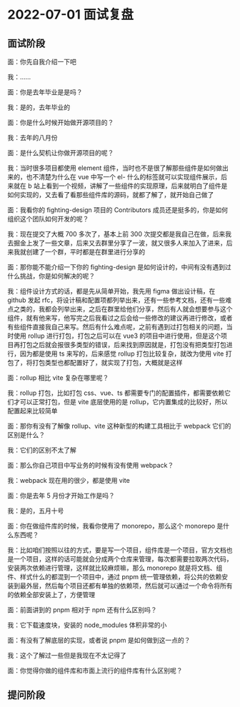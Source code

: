 # 2022-07-01 面试复盘

## 面试阶段

面：你先自我介绍一下吧

我：……

面：你是去年毕业是是吗？

我：是的，去年毕业的

面：你是什么时候开始做开源项目的？

我：去年的八月份

面：是什么契机让你做开源项目的呢？

我：当时很多项目都使用 element 组件，当时也不是很了解那些组件是如何做出来的，也不清楚为什么在 vue 中写一个 el- 什么的标签就可以实现组件展示，后来就在 b 站上看到一个视频，讲解了一些组件的实现原理，后来就明白了组件是如何实现的，又去看了看那些组件库的源码，就都了解了，就开始自己做了

面：我看你的 fighting-design 项目的 Contributors 成员还是挺多的，你是如何组织这个团队如何开发的呢？

我：现在提交了大概 700 多次了，基本上前 300 次提交都是我自己在做，后来我去掘金上发了一些文章，后来又去群里分享了一波，就又很多人来加入了进来，后来我就创建了一个群，平时都是在群里进行分享的

面：那你能不能介绍一下你的 fighting-design 是如何设计的，中间有没有遇到过什么挑战，你是如何解决的呢？

我：组件设计方式的话，都是先从简单开始，我先用 figma 做出设计稿，在 github 发起 rfc，将设计稿和配置项都列举出来，还有一些参考文档，还有一些难点之类的，我都会列举出来，之后在群里给他们分享，然后有人就会想要参与这个组件，就有他来写，他写完之后我看过之后会给一些修改的建议再进行修改，或者有些组件直接我自己来写。然后有什么难点呢，之前有遇到过打包相关的问题，当时使用 rollup 进行打包，打包之后可以在 vue3 的项目中进行使用，但是这个项目再打包之后就会报很多类型的错误，后来找到原因就是，打包没有把类型打包进行，因为都是使用 ts 来写的，后来感觉 rollup 打包比较复杂，就改为使用 vite 打包了，将打包类型也都配置好了，就实现了打包，大概就是这样

面：rollup 相比 vite 复杂在哪里呢？

我：rollup 打包，比如打包 css、vue、ts 都需要专门的配置插件，都需要依赖它们才可以正常打包，但是 vite 底层使用的是 rollup，它内置集成的比较好，所以配置起来比较简单

面：那你有没有了解像 rollup、vite 这种新型的构建工具相比于 webpack 它们的区别是什么？

我：它们的区别不太了解

面：那么你自己项目中写业务的时候有没有使用 webpack？

我：webpack 现在用的很少，都是使用 vite

面：你是去年 5 月份才开始工作是吗？

我：是的，五月十号

面：你在做组件库的时候，我看你使用了 monorepo，那么这个 monorepo 是什么东西呢？

我：比如咱们按照以往的方式，要是写一个项目，组件库是一个项目，官方文档也是一个项目，这样的话可能就会分成两个仓库来管理，每次都需要拉取两次代码，安装两次依赖进行管理，这样就比较麻烦嘛，那么 monorepo 就是将文档、组件、样式什么的都混到一个项目中，通过 pnpm 统一管理依赖，将公共的依赖安装到最外层，然后每个项目还都有单独的依赖项，然后就可以通过一个命令将所有的依赖全部安装上了，方便管理

面：前面讲到的 pnpm 相对于 npm 还有什么区别吗？

我：它下载速度块，安装的 node_modules 体积非常的小

面：有没有了解底层的实现，或者说 pnpm 是如何做到这一点的？

我：这个了解过一些但是我现在不太记得了

面：你觉得你做的组件库和市面上流行的组件库有什么区别呢？

## 提问阶段
